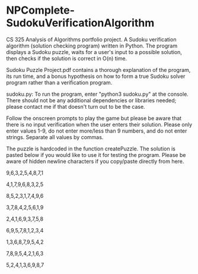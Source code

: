 # NPComplete-SudokuVerificationAlgorithm
CS 325 Analysis of Algorithms portfolio project. A Sudoku verification algorithm (solution checking program) written in Python. The program displays a Sudoku puzzle, waits for a user's input to a possible solution, then checks if the solution is correct in O(n) time.

Sudoku Puzzle Project.pdf contains a thorough explanation of the program, its run time, and a bonus hypothesis on how to form a true Sudoku solver program rather than a verification program. 

sudoku.py: To run the program, enter "python3 sudoku.py" at the console. There should not be any additional dependencies or libraries needed; please contact me if that doesn't turn out to be the case. 

Follow the onscreen prompts to play the game but please be aware that there is no input verification when the user enters
their solution. Please only enter values 1-9, do not enter more/less than 9 numbers, and do not enter strings. Separate
all values by commas.

The puzzle is hardcoded in the function createPuzzle. The solution is pasted below if you would like to use it for 
testing the program. Please be aware of hidden newline characters if you copy/paste directly from here.

9,6,3,2,5,4,8,7,1

4,1,7,9,6,8,3,2,5

8,5,2,3,1,7,4,9,6

3,7,8,4,2,5,6,1,9

2,4,1,6,9,3,7,5,8

6,9,5,7,8,1,2,3,4

1,3,6,8,7,9,5,4,2

7,8,9,5,4,2,1,6,3

5,2,4,1,3,6,9,8,7
